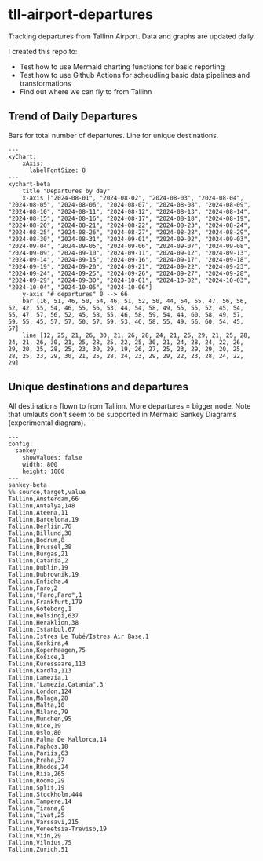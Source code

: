 # tll-airport-departures

Tracking departures from Tallinn Airport. Data and graphs are updated daily.

I created this repo to:
- Test how to use Mermaid charting functions for basic reporting
- Test how to use Github Actions for scheudling basic data pipelines and transformations
- Find out where we can fly to from Tallinn

## Trend of Daily Departures

Bars for total number of departures. Line for unique destinations.

```mermaid
---
xyChart:
    xAxis:
      labelFontSize: 8
---
xychart-beta
    title "Departures by day"
    x-axis ["2024-08-01", "2024-08-02", "2024-08-03", "2024-08-04", "2024-08-05", "2024-08-06", "2024-08-07", "2024-08-08", "2024-08-09", "2024-08-10", "2024-08-11", "2024-08-12", "2024-08-13", "2024-08-14", "2024-08-15", "2024-08-16", "2024-08-17", "2024-08-18", "2024-08-19", "2024-08-20", "2024-08-21", "2024-08-22", "2024-08-23", "2024-08-24", "2024-08-25", "2024-08-26", "2024-08-27", "2024-08-28", "2024-08-29", "2024-08-30", "2024-08-31", "2024-09-01", "2024-09-02", "2024-09-03", "2024-09-04", "2024-09-05", "2024-09-06", "2024-09-07", "2024-09-08", "2024-09-09", "2024-09-10", "2024-09-11", "2024-09-12", "2024-09-13", "2024-09-14", "2024-09-15", "2024-09-16", "2024-09-17", "2024-09-18", "2024-09-19", "2024-09-20", "2024-09-21", "2024-09-22", "2024-09-23", "2024-09-24", "2024-09-25", "2024-09-26", "2024-09-27", "2024-09-28", "2024-09-29", "2024-09-30", "2024-10-01", "2024-10-02", "2024-10-03", "2024-10-04", "2024-10-05", "2024-10-06"]
    y-axis "# departures" 0 --> 66
    bar [16, 51, 46, 50, 54, 46, 51, 52, 50, 44, 54, 55, 47, 56, 56, 52, 42, 55, 54, 46, 55, 56, 53, 44, 54, 58, 49, 55, 55, 52, 45, 54, 55, 47, 57, 56, 52, 45, 58, 55, 46, 58, 59, 54, 44, 60, 58, 49, 57, 59, 55, 45, 57, 57, 50, 57, 59, 53, 46, 58, 55, 49, 56, 60, 54, 45, 57]
    line [12, 25, 21, 26, 30, 21, 26, 28, 24, 21, 26, 29, 21, 25, 28, 24, 21, 26, 30, 21, 25, 28, 25, 22, 25, 30, 21, 24, 28, 24, 22, 26, 29, 20, 25, 28, 25, 23, 30, 29, 19, 26, 27, 25, 23, 29, 29, 20, 25, 28, 25, 23, 29, 30, 21, 25, 28, 24, 23, 29, 29, 22, 23, 28, 24, 22, 29]
```


## Unique destinations and departures

All destinations flown to from Tallinn. More departures = bigger node.
Note that umlauts don't seem to be supported in Mermaid Sankey Diagrams (experimental diagram).

```mermaid
---
config:
  sankey:
    showValues: false
    width: 800
    height: 1000
---
sankey-beta
%% source,target,value
Tallinn,Amsterdam,66
Tallinn,Antalya,148
Tallinn,Ateena,11
Tallinn,Barcelona,19
Tallinn,Berliin,76
Tallinn,Billund,38
Tallinn,Bodrum,8
Tallinn,Brussel,38
Tallinn,Burgas,21
Tallinn,Catania,2
Tallinn,Dublin,19
Tallinn,Dubrovnik,19
Tallinn,Enfidha,4
Tallinn,Faro,2
Tallinn,"Faro,Faro",1
Tallinn,Frankfurt,179
Tallinn,Goteborg,1
Tallinn,Helsingi,637
Tallinn,Heraklion,38
Tallinn,Istanbul,67
Tallinn,Istres Le Tubé/Istres Air Base,1
Tallinn,Kerkira,4
Tallinn,Kopenhaagen,75
Tallinn,Košice,1
Tallinn,Kuressaare,113
Tallinn,Kardla,113
Tallinn,Lamezia,1
Tallinn,"Lamezia,Catania",3
Tallinn,London,124
Tallinn,Malaga,28
Tallinn,Malta,10
Tallinn,Milano,79
Tallinn,Munchen,95
Tallinn,Nice,19
Tallinn,Oslo,80
Tallinn,Palma De Mallorca,14
Tallinn,Paphos,18
Tallinn,Pariis,63
Tallinn,Praha,37
Tallinn,Rhodos,24
Tallinn,Riia,265
Tallinn,Rooma,29
Tallinn,Split,19
Tallinn,Stockholm,444
Tallinn,Tampere,14
Tallinn,Tirana,8
Tallinn,Tivat,25
Tallinn,Varssavi,215
Tallinn,Veneetsia-Treviso,19
Tallinn,Viin,29
Tallinn,Vilnius,75
Tallinn,Zurich,51


```
